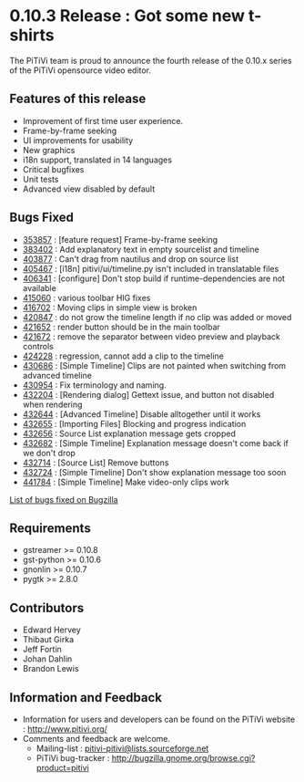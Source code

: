 # 0.10.3 Release : Got some new t-shirts

The PiTiVi team is proud to announce the fourth release of the 0.10.x
series of the PiTiVi opensource video editor.

## Features of this release

-   Improvement of first time user experience.
-   Frame-by-frame seeking
-   UI improvements for usability
-   New graphics
-   i18n support, translated in 14 languages
-   Critical bugfixes
-   Unit tests
-   Advanced view disabled by default

## Bugs Fixed

-   [353857](http://bugzilla.gnome.org/show_bug.cgi?id=353857) :
    \[feature request\] Frame-by-frame seeking
-   [383402](http://bugzilla.gnome.org/show_bug.cgi?id=383402) : Add
    explanatory text in empty sourcelist and timeline
-   [403877](http://bugzilla.gnome.org/show_bug.cgi?id=403877) : Can't
    drag from nautilus and drop on source list
-   [405467](http://bugzilla.gnome.org/show_bug.cgi?id=405467) :
    \[i18n\] pitivi/ui/timeline.py isn't included in translatable files
-   [406341](http://bugzilla.gnome.org/show_bug.cgi?id=406341) :
    \[configure\] Don't stop build if runtime-dependencies are not
    available
-   [415060](http://bugzilla.gnome.org/show_bug.cgi?id=415060) : various
    toolbar HIG fixes
-   [416702](http://bugzilla.gnome.org/show_bug.cgi?id=416702) : Moving
    clips in simple view is broken
-   [420847](http://bugzilla.gnome.org/show_bug.cgi?id=420847) : do not
    grow the timeline length if no clip was added or moved
-   [421652](http://bugzilla.gnome.org/show_bug.cgi?id=421652) : render
    button should be in the main toolbar
-   [421672](http://bugzilla.gnome.org/show_bug.cgi?id=421672) : remove
    the separator between video preview and playback controls
-   [424228](http://bugzilla.gnome.org/show_bug.cgi?id=424228) :
    regression, cannot add a clip to the timeline
-   [430686](http://bugzilla.gnome.org/show_bug.cgi?id=430686) :
    \[Simple Timeline\] Clips are not painted when switching from
    advanced timeline
-   [430954](http://bugzilla.gnome.org/show_bug.cgi?id=430954) : Fix
    terminology and naming.
-   [432204](http://bugzilla.gnome.org/show_bug.cgi?id=432204) :
    \[Rendering dialog\] Gettext issue, and button not disabled when
    rendering
-   [432644](http://bugzilla.gnome.org/show_bug.cgi?id=432644) :
    \[Advanced Timeline\] Disable alltogether until it works
-   [432655](http://bugzilla.gnome.org/show_bug.cgi?id=432655) :
    \[Importing Files\] Blocking and progress indication
-   [432656](http://bugzilla.gnome.org/show_bug.cgi?id=432656) : Source
    List explanation message gets cropped
-   [432682](http://bugzilla.gnome.org/show_bug.cgi?id=432682) :
    \[Simple Timeline\] Explanation message doesn't come back if we
    don't drop
-   [432714](http://bugzilla.gnome.org/show_bug.cgi?id=432714) :
    \[Source List\] Remove buttons
-   [432724](http://bugzilla.gnome.org/show_bug.cgi?id=432724) :
    \[Simple Timeline\] Don't show explanation message too soon
-   [441784](http://bugzilla.gnome.org/show_bug.cgi?id=441784) :
    \[Simple Timeline\] Make video-only clips work

[List of bugs fixed on
Bugzilla](http://bugzilla.gnome.org/buglist.cgi?product=pitivi&target_milestone=0.10.3&resolution=FIXED)

## Requirements

-   gstreamer &gt;= 0.10.8
-   gst-python &gt;= 0.10.6
-   gnonlin &gt;= 0.10.7
-   pygtk &gt;= 2.8.0

## Contributors

-   Edward Hervey
-   Thibaut Girka
-   Jeff Fortin
-   Johan Dahlin
-   Brandon Lewis

## Information and Feedback

-   Information for users and developers can be found on the PiTiVi
    website : <http://www.pitivi.org/>
-   Comments and feedback are welcome.
    -   Mailing-list : pitivi-pitivi@lists.sourceforge.net
    -   PiTiVi bug-tracker :
        <http://bugzilla.gnome.org/browse.cgi?product=pitivi>
